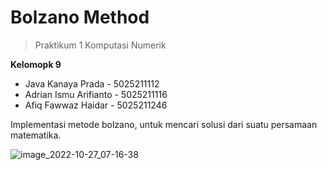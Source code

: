 # Bolzano Method

> Praktikum 1 Komputasi Numerik

**Kelomopk 9**
- Java Kanaya Prada - 5025211112
- Adrian Ismu Arifianto - 5025211116
- Afiq Fawwaz Haidar - 5025211246

Implementasi metode bolzano, untuk mencari solusi dari suatu persamaan matematika.

![image_2022-10-27_07-16-38](https://user-images.githubusercontent.com/87474722/198162620-5c12e87b-78bc-43b6-923c-d787b75d11f6.png)
